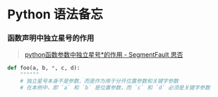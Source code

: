 Python 语法备忘
===

### 函数声明中独立星号的作用
> [python函数参数中独立星号*的作用 - SegmentFault 思否](https://segmentfault.com/a/1190000022924423)
```python 
def foo(a, b, *, c, d):
    """"""
    # 独立星号本身不是参数，而是作为用于分开位置参数和关键字参数
    # 在本例中，即 `a` 和 `b` 是位置参数，而 `c` 和 `d` 必须是关键字参数
```
